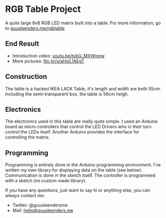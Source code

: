 RGB Table Project
=================
A quite large 8x8 RGB LED matrix built into a table.
For more information, go to [guusleenders.me/rgbtable](http://guusleenders.me/rgbtable)

End Result
----------
- Introduction video: [youtu.be/tsbG_MXWmow](http://youtu.be/tsbG_MXWmow)
- More pictures: [flic.kr/s/aHsjL1AEgT](http://flic.kr/s/aHsjL1AEgT)

Construction
------------
The table is a hacked IKEA LACK Table, it's length and width are both 55cm. Including the semi-transparent box, the table is 56cm heigh.

Electronics
-----------
The electronics used in this table are really quite simple. I used an Arduino board as micro controllers that control the LED Drivers who in their turn control the LEDs itself. Another Arduino provides the interface for controlling the matrix.

Programming
-----------
Programming is entirely done in the Arduino programming environment. I've written my own library for displaying data on the table (see below). Communication is done in the sketch itself. The controller is programmed with a sketch (no custom made library).



If you have any questions, just want to say hi or anything else, you can always contact me:
- Twitter: @guusleendersme
- Mail: hello@guusleenders.me
